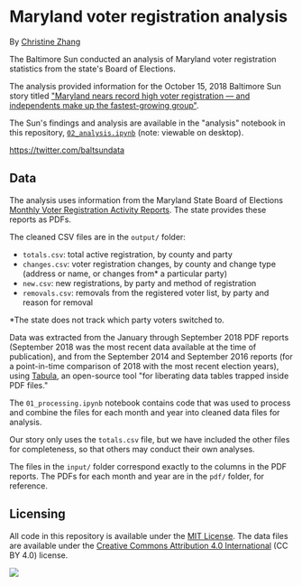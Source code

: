 # Maryland voter registration analysis

By [Christine Zhang](mailto:czhang@baltsun.com)

The Baltimore Sun conducted an analysis of Maryland voter registration statistics from the state's Board of Elections.

The analysis provided information for the October 15, 2018 Baltimore Sun story titled ["Maryland nears record high voter registration — and independents make up the fastest-growing group"](http://www.baltimoresun.com/news/maryland/politics/bs-md-2018-voter-registration-20181011-story.html).

The Sun's findings and analysis are available in the "analysis" notebook in this repository, [`02_analysis.ipynb`](https://github.com/baltimore-sun-data/2018-voter-registration/blob/master/02_analysis.ipynb) (note: viewable on desktop).

https://twitter.com/baltsundata

## Data

The analysis uses information from the Maryland State Board of Elections [Monthly Voter Registration Activity Reports](https://elections.maryland.gov/voter_registration/stats.html). The state provides these reports as PDFs.

The cleaned CSV files are in the `output/` folder:
- `totals.csv`: total active registration, by county and party
- `changes.csv`: voter registration changes, by county and change type (address or name, or changes from* a particular party)
- `new.csv`: new registrations, by party and method of registration
- `removals.csv`: removals from the registered voter list, by party and reason for removal

\*The state does not track which party voters switched to.

Data was extracted from the January through September 2018 PDF reports (September 2018 was the most recent data available at the time of publication), and from the September 2014 and September 2016 reports (for a point-in-time comparison of 2018 with the most recent election years), using [Tabula](https://tabula.technology/), an open-source tool "for liberating data tables trapped inside PDF files."

The `01_processing.ipynb` notebook contains code that was used to process and combine the files for each month and year into cleaned data files for analysis.

Our story only uses the `totals.csv` file, but we have included the other files for completeness, so that others may conduct their own analyses.

The files in the `input/` folder correspond exactly to the columns in the PDF reports. The PDFs for each month and year are in the `pdf/` folder, for reference.

## Licensing

All code in this repository is available under the [MIT License](https://opensource.org/licenses/MIT). The data files are available under the [Creative Commons Attribution 4.0 International](https://creativecommons.org/licenses/by/4.0/) (CC BY 4.0) license.

![](page1.png)